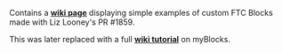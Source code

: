 Contains a [**wiki page**](https://github.com/WestsideRobotics/FTC-myBlocks/wiki) displaying simple examples of custom FTC Blocks made with Liz Looney's PR #1859.

This was later replaced with a full [**wiki tutorial**](https://github.com/WestsideRobotics/FTCmyBlocks/wiki) on myBlocks.
